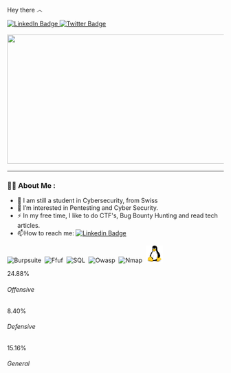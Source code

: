 Hey there *෴*

<div id="badges">
  <a href="https://www.linkedin.com/in/antoni-ottone-29898a237/">
    <img src="https://img.shields.io/badge/LinkedIn-blue?style=for-the-badge&logo=linkedin&logoColor=white" alt="LinkedIn Badge"/>
  </a>
  <a href="https://twitter.com/antoniottone">
    <img src="https://img.shields.io/badge/Twitter-blue?style=for-the-badge&logo=twitter&logoColor=white" alt="Twitter Badge"/>
  </a>
</div>

<img src="https://komarev.com/ghpvc/?username=s4dhead&style=flat-square&color=blue" alt=""/>
</h1>

<div align="center">
  <img src="https://media.giphy.com/media/wwg1suUiTbCY8H8vIA/giphy-downsized-large.gif" width="600" height="300"/>
</div>

---

### 👨‍💻 About Me : 

- :telescope: I am still a student in Cybersecurity, from Swiss
- :seedling: I’m interested in Pentesting and Cyber Security.
- :zap: In my free time, I like to do CTF's, Bug Bounty Hunting and read tech articles.
- :mailbox:How to reach me: [![Linkedin Badge](https://img.shields.io/badge/-s4dhead-blue?style=flat&logo=Linkedin&logoColor=white)](https://www.linkedin.com/in/antoni-ottone-29898a237/)

<div>
  
  <img src="https://www.kali.org/tools/burpsuite/images/burpsuite-logo.svg" title="Burpsuite" alt="Burpsuite" width="40" height="40"/>&nbsp;
  <img src="https://www.kali.org/tools/ffuf/images/ffuf-logo.svg" title="Ffuf" alt="Ffuf" width="40" height="40"/>&nbsp;
  <img src="https://www.svgrepo.com/show/120229/sql.svg" title="SQL" alt="SQL" width="40" height="40"/>&nbsp;
  <img src="https://owasp.org/assets/images/logo.svg" title="Owasp" alt="Owasp" width="40" height="40"/>&nbsp;
  <img src="https://nmap.org/images/sitelogo-nmap.svg" title="Nmap" alt="Nmap" width="40" height="40"/>&nbsp;
  <img src="https://raw.githubusercontent.com/devicons/devicon/master/icons/linux/linux-original.svg" title="Linux" alt="Linux" width="40" height="40"/>
  
</div>

<div class="row">
<div class="col-4 d-flex justify-content-center">
<div>
<div class="red">
<div class="progress">
<div class="inner">
<div class="percent"><span class="redPercent">24.88</span>%</div>
<div class="water redWater" style="top: 75.12%;"></div>
<div class="glare"></div>
</div>
</div>
</div>
<div class="text-center mt-2">
<h6>Offensive</h6>
</div>
</div>
</div>
<div class="col-4 d-flex justify-content-center">
<div>
<div class="blue">
<div class="progress">
<div class="inner">
<div class="percent"><span class="bluePercent">8.40</span>%</div>
<div class="water blueWater" style="top: 91.6%;"></div>
<div class="glare"></div>
</div>
</div>
</div>
<div class="text-center mt-2">
<h6>Defensive</h6>
</div>
</div>
</div>
<div class="col-4 d-flex justify-content-center">
<div>
<div class="green">
<div class="progress">
<div class="inner">
<div class="percent"><span class="greenPercent">15.16</span>%</div>
<div class="water greenWater" style="top: 84.84%;"></div>
<div class="glare"></div>
</div>
</div>
</div>
<div class="text-center mt-2">
<h6>General</h6>
</div>
</div>
</div>
</div>



   
